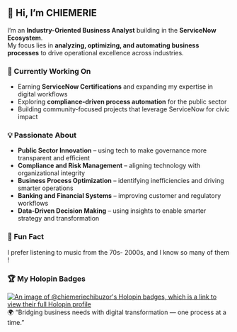 ## 👋 Hi, I’m CHIEMERIE

I’m an **Industry-Oriented Business Analyst** building in the **ServiceNow Ecosystem**.  
My focus lies in **analyzing, optimizing, and automating business processes** to drive operational excellence across industries.

### 🚀 Currently Working On
- Earning **ServiceNow Certifications** and expanding my expertise in digital workflows  
- Exploring **compliance-driven process automation** for the public sector  
- Building community-focused projects that leverage ServiceNow for civic impact  

### 💡 Passionate About
- **Public Sector Innovation** – using tech to make governance more transparent and efficient  
- **Compliance and Risk Management** – aligning technology with organizational integrity  
- **Business Process Optimization** – identifying inefficiencies and driving smarter operations  
- **Banking and Financial Systems** – improving customer and regulatory workflows  
- **Data-Driven Decision Making** – using insights to enable smarter strategy and transformation  
### 🌱  Fun Fact 
  I prefer listening to music from the 70s- 2000s, and I know so many of them ! 

### 🏆 My Holopin Badges
[![An image of @chiemeriechibuzor's Holopin badges, which is a link to view their full Holopin profile](https://holopin.me/chiemeriechibuzor)](https://holopin.io/@chiemeriechibuzor)
🌍 “Bridging business needs with digital transformation — one process at a time.”








